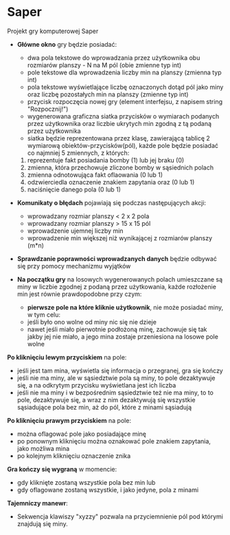 # Saper
Projekt gry komputerowej Saper

* **Główne okno** gry będzie posiadać:
  * dwa pola tekstowe do wprowadzania przez użytkownika obu rozmiarów planszy - N na M pól (obie zmienne typ int)
  * pole tekstowe dla wprowadzenia liczby min na planszy (zmienna typ int)
  * pola tekstowe wyświetlające liczbę oznaczonych dotąd pól jako miny oraz liczbę pozostałych min na planszy (zmienne typ int)
  * przycisk rozpoczęcia nowej gry (element interfejsu, z napisem string "Rozpocznij!")
  * wygenerowana graficzna siatka przycisków o wymiarach podanych przez użytkownika oraz liczbie ukrytych min zgodną z tą
  podaną przez użytkownika
   - siatka będzie reprezentowana przez klasę, zawierającą tablicę 2 wymiarową obiektów-przycisków(pól), każde pole będzie posiadać co najmniej 5 zmiennych, z których:
   1. reprezentuje fakt posiadania bomby (1) lub jej braku (0)
   2. zmienna, która przechowuje zliczone bomby w sąsiednich polach
   3. zmienna odnotowująca fakt oflaowania (0 lub 1)
   4. odzwierciedla oznaczenie znakiem zapytania oraz (0 lub 1)
   5. naciśnięcie danego pola (0 lub 1)
    
* **Komunikaty o błędach** pojawiają się podczas następujących akcji:
  * wprowadzany rozmiar planszy < 2 x 2 pola
  * wprowadzany rozmiar planszy > 15 x 15 pól
  * wprowadzenie ujemnej liczby min
  * wprowadzenie min większej niż wynikającej z rozmiarów planszy (m*n)
  
* **Sprawdzanie poprawności wprowadzanych danych** będzie odbywać się przy pomocy mechanizmu wyjątków

* **Na początku gry** na losowych wygenerowanych polach umieszczane są miny w liczbie zgodnej z podaną przez użytkowania, każde rozłożenie min jest równie prawdopodobne przy czym:
  * **pierwsze pole na które kliknie użytkownik**, nie może posiadać miny, w tym celu:
  - jeśli było ono wolne od miny nic się nie dzieje
  - nawet jeśli miało pierwotnie podłożoną minę, zachowuje się tak jakby jej nie miało, a jego mina zostaje przeniesiona na losowe pole wolne
  
**Po kliknięciu lewym przyciskiem** na pole:
 * jeśli jest tam mina, wyświetla się informacja o przegranej, gra się kończy
 * jeśli nie ma miny, ale w sąsiedztwie pola są miny, to pole dezaktywuje się, a na odkrytym przycisku wyświetlana jest ich liczba
 * jeśli nie ma miny i w bezpośrednim sąsiedztwie też nie ma miny, to to pole, dezaktywuje się, a wraz z nim dezaktywują się wszystkie sąsiadujące pola bez min, aż do pól, które z minami sąsiadują
 
**Po kliknięciu prawym przyciskiem** na pole:
 * można oflagować pole jako posiadające minę
 * po ponownym kliknięciu można oznakować pole znakiem zapytania, jako możliwa mina
 * po kolejnym kliknięciu oznaczenie znika
 
**Gra kończy się wygraną** w momencie:
 * gdy kliknięte zostaną wszystkie pola bez min lub
 * gdy oflagowane zostaną wszystkie, i jako jedyne, pola z minami
 
 **Tajemniczy manewr**:
 * Sekwencja klawiszy "xyzzy" pozwala na przyciemnienie pól pod którymi znajdują się miny.
 
 
 



 
  
  

